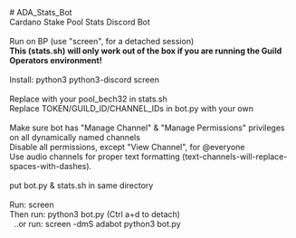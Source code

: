<!DOCTYPE html PUBLIC "-//W3C//DTD HTML 4.01//EN" "http://www.w3.org/TR/html4/strict.dtd">
<html>
<head>
  <meta content="text/html; charset=ISO-8859-1"
 http-equiv="content-type">
</head>
<body>
# ADA_Stats_Bot<br>
Cardano Stake Pool Stats Discord Bot<br>
<br>
Run on BP (use "screen", for a detached session)<br>
<span style="font-weight: bold;">This (stats.sh) will only
work out of the box if you are running the Guild Operators environment!</span><br>
<br>
Install: python3 python3-discord screen<br>
<br>
Replace with your pool_bech32 in stats.sh<br>
Replace TOKEN/GUILD_ID/CHANNEL_IDs in bot.py with your own<br>
<br>
Make sure bot has "Manage Channel" &amp; "Manage Permissions"
privileges on all dynamically named channels<br>
Disable all permissions, except "View Channel", for @everyone<br>
Use audio channels for proper text formatting
(text-channels-will-replace-spaces-with-dashes).<br>
<br>
put bot.py &amp; stats.sh in same directory<br>
<br>
Run: screen <br>
Then run: python3 bot.py (Ctrl a+d to detach)<br>
&nbsp; ..or run: screen -dmS adabot python3 bot.py<br>
</body>
</html>
